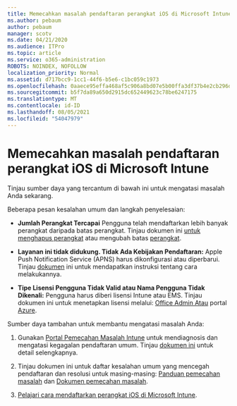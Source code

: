 ```yaml
---
title: Memecahkan masalah pendaftaran perangkat iOS di Microsoft Intune
ms.author: pebaum
author: pebaum
manager: scotv
ms.date: 04/21/2020
ms.audience: ITPro
ms.topic: article
ms.service: o365-administration
ROBOTS: NOINDEX, NOFOLLOW
localization_priority: Normal
ms.assetid: d717bcc9-1cc1-44f6-b5e6-c1bc059c1973
ms.openlocfilehash: 0aaece95effa468af5c906a8bd07e5b00ffa3df37b4e2cb296d64108efec94e9
ms.sourcegitcommit: b5f7da89a650d2915dc652449623c78be6247175
ms.translationtype: MT
ms.contentlocale: id-ID
ms.lasthandoff: 08/05/2021
ms.locfileid: "54047979"
---
```

# <a name="troubleshoot-issues-with-enrolling-ios-devices-in-microsoft-intune"></a>Memecahkan masalah pendaftaran perangkat iOS di Microsoft Intune

Tinjau sumber daya yang tercantum di bawah ini untuk mengatasi masalah Anda sekarang. 
  
Beberapa pesan kesalahan umum dan langkah penyelesaian:
  
- **Jumlah Perangkat Tercapai** Pengguna telah mendaftarkan lebih banyak perangkat daripada batas perangkat. Tinjau dokumen ini [untuk menghapus perangkat](https://docs.microsoft.com/intune/devices-wipe) atau mengubah batas [perangkat](https://docs.microsoft.com/intune/enrollment-restrictions-set#set-device-limit-restrictions).
    
- **Layanan ini tidak didukung. Tidak Ada Kebijakan Pendaftaran:** Apple Push Notification Service (APNS) harus dikonfigurasi atau diperbarui. Tinjau [dokumen](https://docs.microsoft.com/intune/apple-mdm-push-certificate-get) ini untuk mendapatkan instruksi tentang cara melakukannya. 
    
- **Tipe Lisensi Pengguna Tidak Valid atau Nama Pengguna Tidak Dikenali:** Pengguna harus diberi lisensi Intune atau EMS. Tinjau dokumen ini untuk menetapkan lisensi melalui: [Office Admin Atau](https://docs.microsoft.com/intune/licenses-assign) portal [Azure](https://docs.microsoft.com/azure/active-directory/license-users-groups).
    
Sumber daya tambahan untuk membantu mengatasi masalah Anda:
  
1. Gunakan [Portal Pemecahan Masalah Intune](https://devicemanagement.microsoft.com/#blade/Microsoft_Intune_DeviceSettings/TroubleshootBlade) untuk mendiagnosis dan mengatasi kegagalan pendaftaran umum. Tinjau [dokumen ini](https://docs.microsoft.com/intune/help-desk-operators) untuk detail selengkapnya. 
    
2. Tinjau dokumen ini untuk daftar kesalahan umum yang mencegah pendaftaran dan resolusi untuk masing-masing: [Panduan pemecahan masalah](https://support.microsoft.com/help/4039809/troubleshooting-ios-device-enrollment-in-intune) dan [Dokumen pemecahan masalah](https://docs.microsoft.com/troubleshoot/mem/intune/troubleshoot-device-enrollment-in-intune).
    
3. [Pelajari cara mendaftarkan perangkat iOS di Microsoft Intune](https://docs.microsoft.com/intune/ios-enroll).
    


